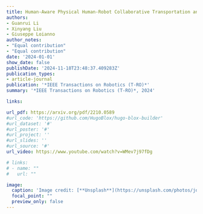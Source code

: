 ```yaml
---
title: Human-Aware Physical Human-Robot Collaborative Transportation and Manipulation with Multiple Aerial Robots 
authors:
- Guanrui Li
- Xinyang Liu
- Giuseppe Loianno
author_notes:
- "Equal contribution"
- "Equal contribution"
date: '2024-01-01'
show_date: false
publishDate: '2024-11-18T23:48:37.409283Z'
publication_types:
- article-journal
publication: '*IEEE Transactions on Robotics (T-RO)*'
summary: '*IEEE Transactions on Robotics (T-RO)*, 2024'

links:

url_pdf: https://arxiv.org/pdf/2210.0589
#url_code: 'https://github.com/HugoBlox/hugo-blox-builder'
#url_dataset: '#'
#url_poster: '#'
#url_project: ''
#url_slides: ''
#url_source: '#'
url_video: https://www.youtube.com/watch?v=WMev7j97fDg

# links:
# - name: ""
#   url: ""

image:
  caption: 'Image credit: [**Unsplash**](https://unsplash.com/photos/jdD8gXaTZsc)'
  focal_point: ""
  preview_only: false
---
```

